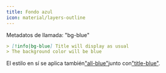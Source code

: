 ```yaml
---
title: Fondo azul
icon: material/layers-outline
---
```


Metadatos de llamada: "bg-blue"

```md
> [!info|bg-blue] Title will display as usual
> The background color will be blue
```

El estilo en sí se aplica también["all-blue"](../combined-styling/page-2.md)junto con["title-blue"](../title-styling/page-2.md).